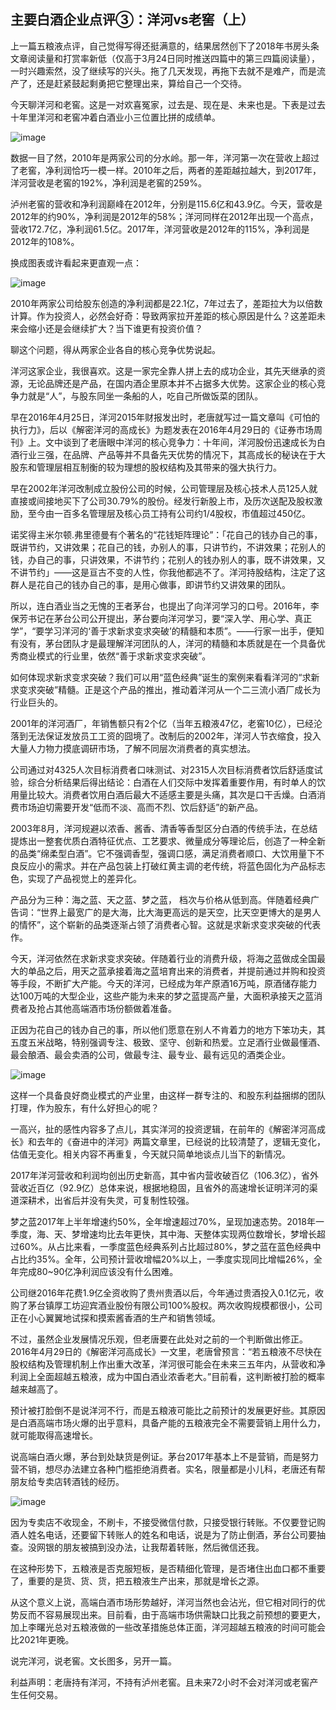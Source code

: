 ## 主要白酒企业点评③：洋河vs老窖（上）
上一篇五粮液点评，自己觉得写得还挺满意的，结果居然创下了2018年书房头条文章阅读量和打赏率新低（仅高于3月24日同时推送四篇中的第三四篇阅读量），一时兴趣索然，没了继续写的兴头。拖了几天发现，再拖下去就不是难产，而是流产了，还是赶紧鼓起剩勇把它整理出来，算给自己一个交待。

 

今天聊洋河和老窖。这是一对欢喜冤家，过去是、现在是、未来也是。下表是过去十年里洋河和老窖冲着白酒业小三位置比拼的成绩单。

![image](https://github.com/fengyumozhu/tsf/assets/6201828/6fcc7939-dc44-4e67-bd16-cbafa9463265)


数据一目了然，2010年是两家公司的分水岭。那一年，洋河第一次在营收上超过了老窖，净利润恰巧一模一样。2010年之后，两者的差距越拉越大，到2017年，洋河营收是老窖的192%，净利润是老窖的259%。

 

泸州老窖的营收和净利润巅峰在2012年，分别是115.6亿和43.9亿。今天，营收是2012年的约90%，净利润是2012年的58%；洋河同样在2012年出现一个高点，营收172.7亿，净利润61.5亿。2017年，洋河营收是2012年的115%，净利润是2012年的108%。

 

换成图表或许看起来更直观一点：

![image](https://github.com/fengyumozhu/tsf/assets/6201828/0551dc4e-0cd7-435a-bfde-4eb5e64f0a9b)


2010年两家公司给股东创造的净利润都是22.1亿，7年过去了，差距拉大为以倍数计算。作为投资人，必然会好奇：导致两家拉开差距的核心原因是什么？这差距未来会缩小还是会继续扩大？当下谁更有投资价值？



聊这个问题，得从两家企业各自的核心竞争优势说起。

 

洋河这家企业，我很喜欢。这是一家完全靠人拼上去的成功企业，其先天继承的资源，无论品牌还是产品，在国内酒企里原本并不占据多大优势。这家企业的核心竞争力就是“人”，与股东同坐一条船的人，吃自己所做饭菜的团队。

 

早在2016年4月25日，洋河2015年财报发出时，老唐就写过一篇文章叫《可怕的执行力》，后以《解密洋河的高成长》为题发表在2016年4月29日的《证券市场周刊》上。文中谈到了老唐眼中洋河的核心竞争力：十年间，洋河股份迅速成长为白酒行业三强，在品牌、产品等并不具备先天优势的情况下，其高成长的秘诀在于大股东和管理层相互制衡的较为理想的股权结构及其带来的强大执行力。

 

早在2002年洋河改制成立股份公司的时候，公司管理层及核心技术人员125人就直接或间接地买下了公司30.79%的股份。经发行新股上市，及历次送配及股权激励，至今由一百多名管理层及核心员工持有公司约1/4股权，市值超过450亿。

 

诺奖得主米尔顿.弗里德曼有个著名的“花钱矩阵理论”：「花自己的钱办自己的事，既讲节约，又讲效果；花自己的钱，办别人的事，只讲节约，不讲效果；花别人的钱，办自己的事，只讲效果，不讲节约；花别人的钱办别人的事，既不讲效果，又不讲节约」——这是亘古不变的人性，你我他都逃不了。洋河持股结构，注定了这群人是花自己的钱办自己的事，是用心做事，即讲节约又讲效果的团队。

 

所以，连白酒业当之无愧的王者茅台，也提出了向洋河学习的口号。2016年，李保芳书记在茅台公司公开提出，茅台要向洋河学习，要“深入学、用心学、真正学”，“要学习洋河的‘善于求新求变求突破’的精髓和本质”。——行家一出手，便知有没有，茅台团队才是最理解洋河团队的人，洋河的精髓和本质就是在一个具备优秀商业模式的行业里，依然“善于求新求变求突破”。

 

如何体现求新求变求突破？我们可以用“蓝色经典”诞生的案例来看看洋河的“求新求变求突破”精髓。正是这个产品的推出，推动着洋河从一个二三流小酒厂成长为行业巨头的。

2001年的洋河酒厂，年销售额只有2个亿（当年五粮液47亿，老窖10亿），已经沦落到无法保证发放员工工资的囧境了。改制后的2002年，洋河人节衣缩食，投入大量人力物力摸底调研市场，了解不同层次消费者的真实想法。



公司通过对4325人次目标消费者口味测试、对2315人次目标消费者饮后舒适度试验，综合分析结果后得出结论：白酒在人们交际中发挥着重要作用，有时单人的饮用量比较大。消费者饮用白酒后最大不适感主要是头痛，其次是口干舌燥。白酒消费市场迫切需要开发“低而不淡、高而不烈、饮后舒适”的新产品。  

 

2003年8月，洋河规避以浓香、酱香、清香等香型区分白酒的传统手法，在总结提炼出一整套优质白酒特征优点、工艺要求、微量成分等理论后，创造了一种全新的品类“绵柔型白酒”。它不强调香型，强调口感，满足消费者顺口、大饮用量下不良反应小的需求。并在产品包装上打破红黄主调的老传统，将蓝色固化为产品标志色，实现了产品视觉上的差异化。

 

产品分为三种：海之蓝、天之蓝、梦之蓝， 档次与价格从低到高。伴随着经典广告词：“世界上最宽广的是大海，比大海更高远的是天空，比天空更博大的是男人的情怀”，这个崭新的品类逐渐占领了消费者心智。这就是求新求变求突破的代表作。

 

今天，洋河依然在求新求变求突破。伴随着行业的消费升级，将海之蓝做成全国最大的单品之后，用天之蓝承接着海之蓝培育出来的消费者，并提前通过并购和投资等手段，不断扩大产能。今天的洋河，已经成为年产原酒16万吨，原酒储存能力达100万吨的大型企业，这些产能为未来的梦之蓝提高产量，大面积承接天之蓝消费者及抢占其他高端酒市场份额做着准备。

 

正因为花自己的钱办自己的事，所以他们愿意在别人不肯着力的地方下笨功夫，其五度五米战略，特别强调专注、极致、坚守、创新和热爱。立足酒行业做最懂酒、最会酿酒、最会卖酒的公司，做最专注、最专业、最有远见的酒类企业。

![image](https://github.com/fengyumozhu/tsf/assets/6201828/88482384-4bfb-49cf-8e42-17c464df2ca1)


这样一个具备良好商业模式的产业里，由这样一群专注的、和股东利益捆绑的团队打理，作为股东，有什么好担心的呢？

 

一高兴，扯的感性内容多了点儿，其实洋河的投资逻辑，在前年的《解密洋河高成长》和去年的《奋进中的洋河》两篇文章里，已经说的比较清楚了，逻辑无变化，估值无变化。相关内容不再重复，今天就只简单地谈点儿当下的新情况。

 

2017年洋河营收和利润均创出历史新高，其中省内营收破百亿（106.3亿），省外营收近百亿（92.9亿）总体来说，根据地稳固，且省外的高速增长证明洋河的渠道深耕术，出省后并没有失灵，可复制性较强。

 

梦之蓝2017年上半年增速约50%，全年增速超过70%，呈现加速态势。2018年一季度，海、天、梦增速均比去年更快，其中海、天整体实现两位数增长，梦增长超过60%。从占比来看，一季度蓝色经典系列占比超过80%，梦之蓝在蓝色经典中占比约35%。全年，公司预计营收增幅20%以上，一季度实现同比增幅26%，全年完成80~90亿净利润应该没有什么困难。

 

公司继2016年花费1.9亿全资收购了贵州贵酒以后，今年通过贵酒投入0.1亿元，收购了茅台镇厚工坊迎宾酒业股份有限公司100%股权。两次收购规模都很小，公司正在小心翼翼地试探和摸索酱香酒的生产和销售领域。

 

不过，虽然企业发展情况乐观，但老唐要在此处对之前的一个判断做出修正。2016年4月29日的《解密洋河高成长》一文里，老唐曾预言：“若五粮液不尽快在股权结构及管理机制上作出重大改革，洋河很可能会在未来三五年内，从营收和净利润上全面超越五粮液，成为中国白酒业浓香老大。”目前看，这判断被打脸的概率越来越高了。

 

预计被打脸倒不是说洋河不行，而是五粮液可能比之前预计的发展更好些。其原因是白酒高端市场火爆的出乎意料，具备产能的五粮液完全不需要营销上用什么力，就可能取得高速增长。

 

说高端白酒火爆，茅台到处缺货是例证。茅台2017年基本上不是营销，而是努力营不销，想尽办法建立各种门槛拒绝消费者。实名，限量都是小儿科，老唐还有帮朋友给专卖店转酒钱的经历。

![image](https://github.com/fengyumozhu/tsf/assets/6201828/8f4c896b-0b7e-4676-9f54-00d05e025cee)


因为专卖店不收现金，不刷卡，不接受微信付款，只接受银行转账。不仅要登记购酒人姓名电话，还要留下转账人的姓名和电话，说是为了防止倒酒，茅台公司要抽查。没网银的朋友被搞到没办法，让我帮着转账，然后微信还我。

 

在这种形势下，五粮液是否克服短板，是否精细化管理，是否堵住出血口都不重要了，重要的是货、货、货，把五粮液生产出来，那就是增长之源。



从这个意义上说，高端白酒市场形势越好，洋河当然也会沾光，但它相对同行的优势反而不容易展现出来。目前看，由于高端市场供需缺口比我之前预想的要更大，加上李曙光总对五粮液做的一些改革措施总体正面，洋河超越五粮液的时间可能会比2021年更晚。

 

说完洋河，说老窖。文长图多，另开一篇。



利益声明：老唐持有洋河，不持有泸州老窖。且未来72小时不会对洋河或老窖产生任何交易。

